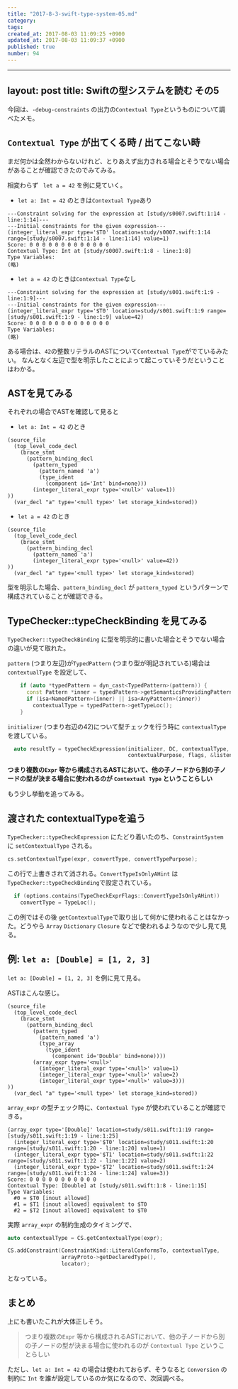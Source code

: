 ```yaml
---
title: "2017-8-3-swift-type-system-05.md"
category: 
tags: 
created_at: 2017-08-03 11:09:25 +0900
updated_at: 2017-08-03 11:09:37 +0900
published: true
number: 94
---
```


---
layout: post
title: Swiftの型システムを読む その5
---


今回は、`-debug-constraints` の出力の`Contextual Type`というものについて調べたメモ。

## `Contextual Type` が出てくる時 / 出てこない時

まだ何かは全然わからないけれど、とりあえず出力される場合とそうでない場合があることが確認できたのでみてみる。

相変わらず ` let a = 42` を例に見ていく。


+ `let a: Int = 42` のときは`Contextual Type`あり

```
---Constraint solving for the expression at [study/s0007.swift:1:14 - line:1:14]---
---Initial constraints for the given expression---
(integer_literal_expr type='$T0' location=study/s0007.swift:1:14 range=[study/s0007.swift:1:14 - line:1:14] value=1)
Score: 0 0 0 0 0 0 0 0 0 0 0 0 0
Contextual Type: Int at [study/s0007.swift:1:8 - line:1:8]
Type Variables:
(略)
```


+ `let a = 42` のときは`Contextual Type`なし


```
---Constraint solving for the expression at [study/s001.swift:1:9 - line:1:9]---
---Initial constraints for the given expression---
(integer_literal_expr type='$T0' location=study/s001.swift:1:9 range=[study/s001.swift:1:9 - line:1:9] value=42)
Score: 0 0 0 0 0 0 0 0 0 0 0 0 0
Type Variables:
(略)
```


ある場合は、`42`の整数リテラルのASTについて`Contextual Type`がでているみたい。
なんとなく左辺で型を明示したことによって起こっていそうだということはわかる。


## ASTを見てみる

それぞれの場合でASTを確認して見ると

+ `let a: Int = 42` のとき

```
(source_file
  (top_level_code_decl
    (brace_stmt
      (pattern_binding_decl
        (pattern_typed
          (pattern_named 'a')
          (type_ident
            (component id='Int' bind=none)))
        (integer_literal_expr type='<null>' value=1))
))
  (var_decl "a" type='<null type>' let storage_kind=stored))
```

+ `let a = 42` のとき

```
(source_file
  (top_level_code_decl
    (brace_stmt
      (pattern_binding_decl
        (pattern_named 'a')
        (integer_literal_expr type='<null>' value=42))
))
  (var_decl "a" type='<null type>' let storage_kind=stored)
```


型を明示した場合、`pattern_binding_decl` が `pattern_typed` というパターンで構成されていることが確認できる。

## TypeChecker::typeCheckBinding を見てみる

`TypeChecker::typeCheckBinding` に型を明示的に書いた場合とそうでない場合の違いが見て取れた。

`pattern` (つまり左辺)が`TypedPattern` (つまり型が明記されている)場合は`contextualType` を設定して、

```cpp
    if (auto *typedPattern = dyn_cast<TypedPattern>(pattern)) {
      const Pattern *inner = typedPattern->getSemanticsProvidingPattern();
      if (isa<NamedPattern>(inner) || isa<AnyPattern>(inner))
        contextualType = typedPattern->getTypeLoc();
    }
```

`initializer` (つまり右辺の42)について型チェックを行う時に `contextualType` を渡している。

```cpp
  auto resultTy = typeCheckExpression(initializer, DC, contextualType,
                                      contextualPurpose, flags, &listener);
```


**つまり複数の`Expr` 等から構成されるASTにおいて、他の子ノードから別の子ノードの型が決まる場合に使われるのが `Contextual Type` ということらしい**

もう少し挙動を追ってみる。


## 渡された contextualTypeを追う
`TypeChecker::typeCheckExpression` にたどり着いたのち、`ConstraintSystem` に `setContextualType` される。

```cpp
cs.setContextualType(expr, convertType, convertTypePurpose);
```

この行で上書きされて消される。`ConvertTypeIsOnlyAHint` は `TypeChecker::typeCheckBinding`で設定されている。

```cpp
  if (options.contains(TypeCheckExprFlags::ConvertTypeIsOnlyAHint))
    convertType = TypeLoc();
```

この例ではその後 `getContextualType`で取り出して何かに使われることはなかった。どうやら `Array` `Dictionary` `Closure` などで使われるようなので少し見て見る。

## 例: `let a: [Double] = [1, 2, 3]`

`let a: [Double] = [1, 2, 3]` を例に見て見る。

ASTはこんな感じ。

```
(source_file
  (top_level_code_decl
    (brace_stmt
      (pattern_binding_decl
        (pattern_typed
          (pattern_named 'a')
          (type_array
            (type_ident
              (component id='Double' bind=none))))
        (array_expr type='<null>'
          (integer_literal_expr type='<null>' value=1)
          (integer_literal_expr type='<null>' value=2)
          (integer_literal_expr type='<null>' value=3)))
))
  (var_decl "a" type='<null type>' let storage_kind=stored))
```


`array_expr` の型チェック時に、`Contextual Type` が使われていることが確認できる。

```
(array_expr type='[Double]' location=study/s011.swift:1:19 range=[study/s011.swift:1:19 - line:1:25]
  (integer_literal_expr type='$T0' location=study/s011.swift:1:20 range=[study/s011.swift:1:20 - line:1:20] value=1)
  (integer_literal_expr type='$T1' location=study/s011.swift:1:22 range=[study/s011.swift:1:22 - line:1:22] value=2)
  (integer_literal_expr type='$T2' location=study/s011.swift:1:24 range=[study/s011.swift:1:24 - line:1:24] value=3))
Score: 0 0 0 0 0 0 0 0 0 0 0
Contextual Type: [Double] at [study/s011.swift:1:8 - line:1:15]
Type Variables:
  #0 = $T0 [inout allowed]
  #1 = $T1 [inout allowed] equivalent to $T0
  #2 = $T2 [inout allowed] equivalent to $T0
```


実際 `array_expr` の制約生成のタイミングで、

```cpp
auto contextualType = CS.getContextualType(expr);
```

```cpp
CS.addConstraint(ConstraintKind::LiteralConformsTo, contextualType,
                 arrayProto->getDeclaredType(),
                 locator);
```

となっている。

## まとめ

上にも書いたこれが大体正しそう。

> つまり複数の`Expr` 等から構成されるASTにおいて、他の子ノードから別の子ノードの型が決まる場合に使われるのが `Contextual Type` ということらしい

ただし、`let a: Int = 42` の場合は使われておらず、そうなると `Conversion` の制約に `Int` を誰が設定しているのか気になるので、次回調べる。


